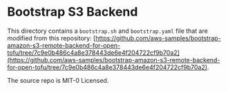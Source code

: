# Bootstrap S3 Backend
This directory contains a `bootstrap.sh` and `bootstrap.yaml` file that are modified from this repository: [https://github.com/aws-samples/bootstrap-amazon-s3-remote-backend-for-open-tofu/tree/7c9e0b486c4a8e378443de6e4f204722cf9b70a2](https://github.com/aws-samples/bootstrap-amazon-s3-remote-backend-for-open-tofu/tree/7c9e0b486c4a8e378443de6e4f204722cf9b70a2).

The source repo is MIT-0 Licensed.